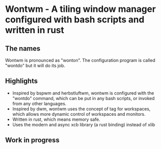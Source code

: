 # Wontwm - A tiling window manager configured with bash scripts and written in rust

## The names
Wontwm is pronounced as "wonton". The configuration program is called "wontdo" but it will do its job.

## Highlights
- Inspired by bspwm and herbstluftwm, wontwm is configured with the "wontdo" command, which can be put in any bash scripts, or invoked from any other languages.
- Inspired by dwm, wontwm uses the concept of tag for workspaces, which allows more dynamic control of workspaces and monitors.
- Written in rust, which means memory safe.
- Uses the modern and async xcb library (a rust binding) instead of xlib

## Work in progress
